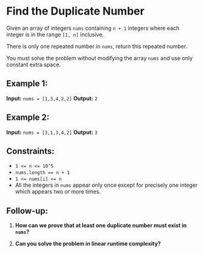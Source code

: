# Find the Duplicate Number

Given an array of integers `nums` containing `n + 1` integers where each integer is in the range `[1, n]` inclusive.

There is only one repeated number in `nums`, return this repeated number.

You must solve the problem without modifying the array `nums` and use only constant extra space.

## Example 1:

**Input:** `nums = [1,3,4,2,2]`
**Output:** `2`

## Example 2:

**Input:** `nums = [3,1,3,4,2]`
**Output:** `3`

## Constraints:

- `1 <= n <= 10^5`
- `nums.length == n + 1`
- `1 <= nums[i] <= n`
- All the integers in `nums` appear only once except for precisely one integer which appears two or more times.

## Follow-up:

1. **How can we prove that at least one duplicate number must exist in `nums`?**

2. **Can you solve the problem in linear runtime complexity?**
